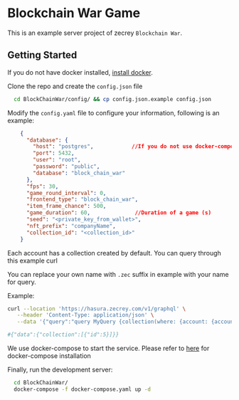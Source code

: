 # Blockchain War Game

This is an example server project of zecrey `Blockchain War`.

## Getting Started

If you do not have docker installed, [install docker](https://dockerdocs.cn/desktop/#download-and-install).

Clone the repo and create the `config.json` file

```bash
  cd BlockChainWar/config/ && cp config.json.example config.json
```

Modify the `config.yaml` file to configure your information, following is an example:

```json
    {
      "database": {                     
        "host": "postgres",            //If you do not use docker-compose to start,please modify the host specified for you here
        "port": 5432,
        "user": "root",
        "password": "public",
        "database": "block_chain_war"
      },                              
      "fps": 30,
      "game_round_interval": 0,
      "frontend_type": "block_chain_war",
      "item_frame_chance": 500,
      "game_duration": 60,              //Duration of a game (s)
      "seed": "<private_key_from_wallet>",
      "nft_prefix": "companyName",
      "collection_id": "<collection_id>"
    }

```

Each account has a collection created by default. You can query through this example curl

You can replace your own name with `.zec` suffix in example with your name for query.

Example:

```bash
curl --location 'https://hasura.zecrey.com/v1/graphql' \
   --header 'Content-Type: application/json' \
   --data '{"query":"query MyQuery {collection(where: {account: {account_name: {_eq: \"gavinplaygameserver2.zec\"}}, l2_collection_id: {_eq: \"0\"}}) {id}}","variables":{}}'

#{"data":{"collection":[{"id":5}]}}
```

We use docker-compose to start the service. Please refer to [here](https://docs.docker.com/compose/install/) for
docker-compose installation

Finally, run the development server:

```bash
  cd BlockChainWar/
  docker-compose -f docker-compose.yaml up -d
```
